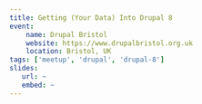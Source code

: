 ```yaml
---
title: Getting (Your Data) Into Drupal 8
event:
    name: Drupal Bristol
    website: https://www.drupalbristol.org.uk
    location: Bristol, UK
tags: ['meetup', 'drupal', 'drupal-8']
slides:
   url: ~
   embed: ~
---
```

